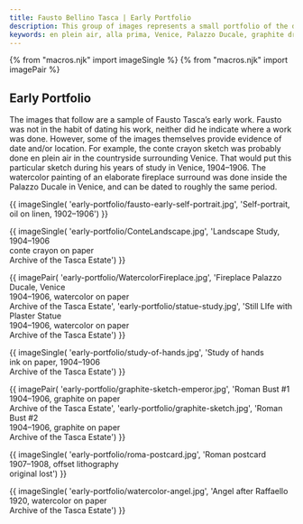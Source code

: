 ```yaml
---
title: Fausto Bellino Tasca | Early Portfolio
description: This group of images represents a small portfolio of the drawings, paintings, and sketches which Fausto Tasca completed during his early career. Fausto’s early works show his enormous potential.
keywords: en plein air, alla prima, Venice, Palazzo Ducale, graphite drawing, oil painting, watercolor painting
---
```

{% from "macros.njk" import imageSingle %}
{% from "macros.njk" import imagePair %}

## Early Portfolio

The images that follow are a sample of Fausto Tasca’s early work. Fausto was not in the habit of dating his work, neither did he indicate where a work was done. However, some of the images themselves provide evidence of date and/or location. For example, the conte crayon sketch was probably done <span class="ital">en plein air</span> in the countryside surrounding Venice. That would put this particular sketch during his years of study in Venice, 1904&#8211;1906. The watercolor painting of an elaborate fireplace surround was done inside the Palazzo Ducale in Venice, and can be dated to roughly the same period.

{{ imageSingle(
'early-portfolio/fausto-early-self-portrait.jpg',
'Self-portrait, oil on linen, 1902&#8211;1906')
}}

{{ imageSingle(
'early-portfolio/ConteLandscape.jpg',
'Landscape Study, 1904&#8211;1906<br>
conte crayon on paper<br>
Archive of the Tasca Estate')
}}

{{ imagePair(
'early-portfolio/WatercolorFireplace.jpg',
'Fireplace Palazzo Ducale, Venice<br>1904&#8211;1906, watercolor on paper<br>Archive of the Tasca Estate',
'early-portfolio/statue-study.jpg',
'Still LIfe with Plaster Statue<br>1904&#8211;1906, watercolor on paper<br>Archive of the Tasca Estate')
}}

{{ imageSingle(
'early-portfolio/study-of-hands.jpg',
'Study of hands<br>ink on paper, 1904&#8211;1906<br>Archive of the Tasca Estate')
}}

{{ imagePair(
'early-portfolio/graphite-sketch-emperor.jpg',
'Roman Bust #1<br>1904&#8211;1906, graphite on paper<br>Archive of the Tasca Estate',
'early-portfolio/graphite-sketch.jpg',
'Roman Bust #2<br>1904&#8211;1906, graphite on paper<br>Archive of the Tasca Estate')
}}

{{ imageSingle(
'early-portfolio/roma-postcard.jpg',
'Roman postcard<br>1907&#8211;1908, offset lithography<br>original lost')
}}

{{ imageSingle(
'early-portfolio/watercolor-angel.jpg',
'Angel after Raffaello<br>1920, watercolor on paper<br>Archive of the Tasca Estate')
}}

